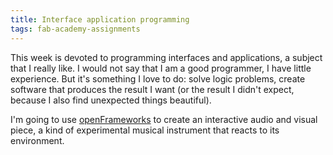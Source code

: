 ```yaml
---
title: Interface application programming
tags: fab-academy-assignments
---
```


This week is devoted to programming interfaces and applications, a subject that I really like. I would not say that I am a good programmer, I have little experience. But it's something I love to do: solve logic problems, create software that produces the result I want (or the result I didn't expect, because I also find unexpected things beautiful).

I'm going to use [openFrameworks](https://openframeworks.cc/) to create an interactive audio and visual piece, a kind of experimental musical instrument that reacts to its environment.